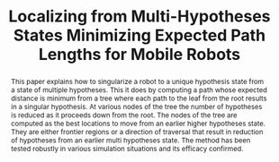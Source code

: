 ---
layout: project-page-new
title: "Localizing from Multi-Hypotheses States Minimizing Expected Path Lengths for Mobile Robots"
authors:
  - name: Hemanth K
    sup: #
  - name: Subhash S
    sup: #
  - name: K. Madhava Krishna
    sup: #
  - name: Amit K Pandey
    sup: #
affiliations:
  - name: IIIT Hyderabad, India
    link: https://robotics.iiit.ac.in
    sup: #
  - name: RIA, LAAS-CNRS Toulouse, France
    link: #
    sup: #
permalink: publications/2008/K_Localizing-from-Multi-Hypotheses
abstract: "This paper explains how to singularize a robot to a unique hypothesis state
from a state of multiple hypotheses. This it does by computing a path whose expected distance is minimum from a tree where each path to the leaf from the root results in a singular hypothesis. At various nodes of the tree the number of hypotheses is reduced as it proceeds down from the root. The nodes of the tree are computed as the best locations to move from an earlier higher hypotheses
state. They are either frontier regions or a direction of traversal that result in reduction of hypotheses from an earlier multi hypotheses state. The method has been tested robustly in various simulation situations and its efficacy confirmed."
paper: https://robotics.iiit.ac.in/uploads/Main/Publications/2008_9.pdf
# iframe: https://www.youtube.com/embed/jhjskX4FQwA

---